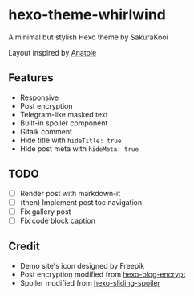 # hexo-theme-whirlwind

A minimal but stylish Hexo theme by SakuraKooi

Layout inspired by [Anatole](https://github.com/Ben02/hexo-theme-Anatole)

## Features
- Responsive
- Post encryption
- Telegram-like masked text
- Built-in spoiler component
- Gitalk comment
- Hide title with `hideTitle: true`
- Hide post meta with `hideMeta: true`
## TODO

- [ ] Render post with markdown-it
- [ ] (then) Implement post toc navigation
- [ ] Fix gallery post
- [ ] Fix code block caption

## Credit
- Demo site's icon designed by Freepik
- Post encryption modified from [hexo-blog-encrypt](https://github.com/D0n9X1n/hexo-blog-encrypt)
- Spoiler modified from [hexo-sliding-spoiler](https://github.com/fletchto99/hexo-sliding-spoiler)